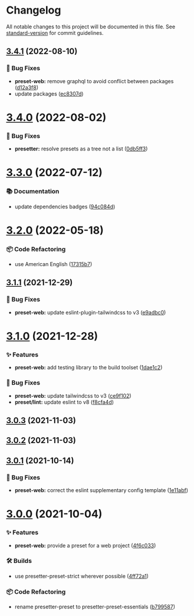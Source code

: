 # Changelog

All notable changes to this project will be documented in this file. See [standard-version](https://github.com/conventional-changelog/standard-version) for commit guidelines.

## [3.4.1](https://github.com/alvis/presetter/compare/v3.4.0...v3.4.1) (2022-08-10)


### 🐛 Bug Fixes

* **preset-web:** remove graphql to avoid conflict between packages ([d12a3f8](https://github.com/alvis/presetter/commit/d12a3f890536fffde1b82a9ace829502604fddd6))
* update packages ([ec8307d](https://github.com/alvis/presetter/commit/ec8307d79468f8529b29a0f7b356b4368c03302c))



# [3.4.0](https://github.com/alvis/presetter/compare/v3.3.0...v3.4.0) (2022-08-02)


### 🐛 Bug Fixes

* **presetter:** resolve presets as a tree not a list ([0db5ff3](https://github.com/alvis/presetter/commit/0db5ff3b0020735591b3986c216578857dde3039))



# [3.3.0](https://github.com/alvis/presetter/compare/v3.2.0...v3.3.0) (2022-07-12)


### 📚 Documentation

* update dependencies badges ([94c084d](https://github.com/alvis/presetter/commit/94c084ddc39821106c9077bd4c12d1a7da9529eb))



# [3.2.0](https://github.com/alvis/presetter/compare/v3.1.1...v3.2.0) (2022-05-18)


### 📦 Code Refactoring

* use American English ([17315b7](https://github.com/alvis/presetter/commit/17315b78a9d65fb6193a609dd27b4d34454df1bc))



## [3.1.1](https://github.com/alvis/presetter/compare/v3.1.0...v3.1.1) (2021-12-29)


### 🐛 Bug Fixes

* **preset-web:** update eslint-plugin-tailwindcss to v3 ([e9adbc0](https://github.com/alvis/presetter/commit/e9adbc089cd876ac64ec00c98cdee9133699d062))



# [3.1.0](https://github.com/alvis/presetter/compare/v3.0.3...v3.1.0) (2021-12-28)


### ✨ Features

* **preset-web:** add testing library to the build toolset ([1dae1c2](https://github.com/alvis/presetter/commit/1dae1c247559da9956e63bd6d00b709f389c7a95))


### 🐛 Bug Fixes

* **preset-web:** update tailwindcss to v3 ([ce9f102](https://github.com/alvis/presetter/commit/ce9f102ab95c45c066f12aa6197e4312654e1b93))
* **preset/lint:** update eslint to v8 ([f8cfa4d](https://github.com/alvis/presetter/commit/f8cfa4de68eaaf0fe7501f89b174b9c1262a7d1c))



## [3.0.3](https://github.com/alvis/presetter/compare/v3.0.2...v3.0.3) (2021-11-03)



## [3.0.2](https://github.com/alvis/presetter/compare/v3.0.1...v3.0.2) (2021-11-03)



## [3.0.1](https://github.com/alvis/presetter/compare/v3.0.0...v3.0.1) (2021-10-14)


### 🐛 Bug Fixes

* **preset-web:** correct the eslint supplementary config template ([1e11abf](https://github.com/alvis/presetter/commit/1e11abfe24b33cb15564bcbca2e2402ab74f64f6))



# [3.0.0](https://github.com/alvis/presetter/compare/v2.1.0...v3.0.0) (2021-10-04)


### ✨ Features

* **preset-web:** provide a preset for a web project ([4f6c033](https://github.com/alvis/presetter/commit/4f6c033ebb030f7c9319e9764a032caeffbf786d))


### 🛠 Builds

* use presetter-preset-strict wherever possible ([4ff72a1](https://github.com/alvis/presetter/commit/4ff72a1a9730dfd4ad99d0a63dd4b005041ce759))


### 📦 Code Refactoring

* rename presetter-preset to presetter-preset-essentials ([b799587](https://github.com/alvis/presetter/commit/b7995871d85a1ccb8d2e43ba9b3a7e305de7a99b))
